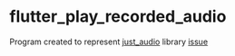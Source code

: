# flutter_play_recorded_audio

Program created to represent [just_audio](https://pub.dev/packages/just_audio) library [issue](https://github.com/ryanheise/just_audio/issues/462)
